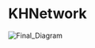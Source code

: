 # KHNetwork
![Final_Diagram](https://github.com/Deziuz/KHNetwork/assets/125632285/bad21d20-4d35-4f66-aeba-f8690a9c94ea)
